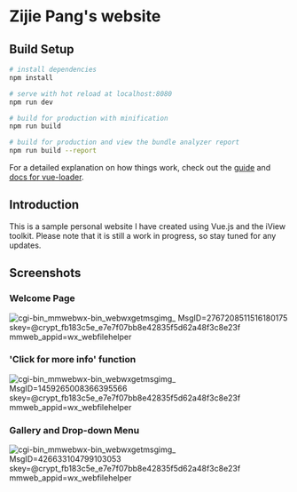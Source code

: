 # Zijie Pang's website

## Build Setup

``` bash
# install dependencies
npm install

# serve with hot reload at localhost:8080
npm run dev

# build for production with minification
npm run build

# build for production and view the bundle analyzer report
npm run build --report
```

For a detailed explanation on how things work, check out the [guide](http://vuejs-templates.github.io/webpack/) and [docs for vue-loader](http://vuejs.github.io/vue-loader).

## Introduction

This is a sample personal website I have created using Vue.js and the iView toolkit. 
Please note that it is still a work in progress, so stay tuned for any updates.

## Screenshots

### Welcome Page
![_cgi-bin_mmwebwx-bin_webwxgetmsgimg__ MsgID=2767208511516180175 skey=@crypt_fb183c5e_e7e7f07bb8e42835f5d62a48f3c8e23f mmweb_appid=wx_webfilehelper](https://github.com/ZijiePang/zijie_pang_portfolio/assets/60828911/6cc29971-d209-445b-913c-ff1389b3b581)

### 'Click for more info' function
![_cgi-bin_mmwebwx-bin_webwxgetmsgimg__ MsgID=1459265008366395566 skey=@crypt_fb183c5e_e7e7f07bb8e42835f5d62a48f3c8e23f mmweb_appid=wx_webfilehelper](https://github.com/ZijiePang/zijie_pang_portfolio/assets/60828911/6d91d008-d4a2-4229-baa8-c07531b1219b)

### Gallery and Drop-down Menu
![_cgi-bin_mmwebwx-bin_webwxgetmsgimg__ MsgID=426633104799103053 skey=@crypt_fb183c5e_e7e7f07bb8e42835f5d62a48f3c8e23f mmweb_appid=wx_webfilehelper](https://github.com/ZijiePang/zijie_pang_portfolio/assets/60828911/722f2b18-ef4c-4dcf-965d-0c1681b75c69)
